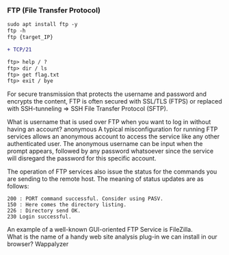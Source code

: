 ### FTP (File Transfer Protocol)

```diff
sudo apt install ftp -y
ftp -h
ftp {target_IP}

+ TCP/21

ftp> help / ?
ftp> dir / ls
ftp> get flag.txt
ftp> exit / bye
```

<p>For secure transmission that protects the username and password and encrypts the content, 
FTP is often secured with SSL/TLS (FTPS) or replaced with SSH-tunneling => SSH File Transfer Protocol (SFTP).</p>

<p>What is username that is used over FTP when you want to log in without having an account? anonymous
A typical misconfiguration for running FTP services allows an anonymous account to access the service like any other authenticated user. 
The anonymous username can be input when the prompt appears, followed by any password whatsoever since the service will disregard the password for this specific account.<p>

<p>The operation of FTP services also issue the status for the commands you
are sending to the remote host. The meaning of status updates are as follows:<p>

```
200 : PORT command successful. Consider using PASV.
150 : Here comes the directory listing.
226 : Directory send OK.
230 Login successful.
```
  
An example of a well-known GUI-oriented FTP Service is FileZilla.<br>
What is the name of a handy web site analysis plug-in we can install in our browser? Wappalyzer
